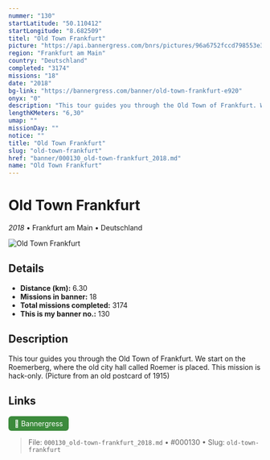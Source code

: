 ```yaml
---
nummer: "130"
startLatitude: "50.110412"
startLongitude: "8.682509"
titel: "Old Town Frankfurt"
picture: "https://api.bannergress.com/bnrs/pictures/96a6752fccd798553e396984d7f492c4"
region: "Frankfurt am Main"
country: "Deutschland"
completed: "3174"
missions: "18"
date: "2018"
bg-link: "https://bannergress.com/banner/old-town-frankfurt-e920"
onyx: "0"
description: "This tour guides you through the Old Town of Frankfurt. We start on the Roemerberg, where the old city hall called Roemer is placed. This mission is hack-only.\n(Picture from an old postcard of 1915)"
lengthKMeters: "6,30"
umap: ""
missionDay: ""
notice: ""
title: "Old Town Frankfurt"
slug: "old-town-frankfurt"
href: "banner/000130_old-town-frankfurt_2018.md"
name: "Old Town Frankfurt"
---
```

# Old Town Frankfurt

*2018* • Frankfurt am Main • Deutschland

![Old Town Frankfurt](https://api.bannergress.com/bnrs/pictures/96a6752fccd798553e396984d7f492c4)



## Details
- **Distance (km):** 6.30
- **Missions in banner:** 18
- **Total missions completed:** 3174
- **This is my banner no.:** 130



## Description
This tour guides you through the Old Town of Frankfurt. We start on the Roemerberg, where the old city hall called Roemer is placed. This mission is hack-only.
(Picture from an old postcard of 1915)



## Links
<a href="https://bannergress.com/banner/old-town-frankfurt-e920" target="_blank" style="display:inline-block;margin-right:8px;padding:6px 12px;background:#3c8b3c;color:#fff;text-decoration:none;border-radius:6px;">🔗 Bannergress</a>



> File: `000130_old-town-frankfurt_2018.md` • #000130 • Slug: `old-town-frankfurt`
